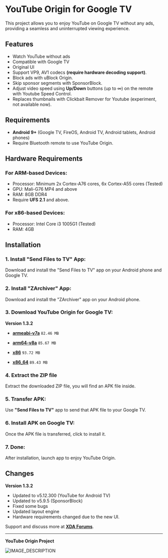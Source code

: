 # YouTube Origin for Google TV

This project allows you to enjoy YouTube on Google TV without any ads, providing a seamless and uninterrupted viewing experience.

## Features
- Watch YouTube without ads
- Compatible with Google TV
- Original UI
- Support VP9, AV1 codecs **(require hardware decoding support)**.
- Block ads with uBlock Origin.
- Skip sponsor segments with SponsorBlock.
- Adjust video speed using **Up/Down** buttons (up to ∞) on the remote with Youtube Speed Control.
- Replaces thumbnails with Clickbait Remover for Youtube (experiment, not available now).

## Requirements
- **Android 9+** (Google TV, FireOS, Android TV, Android tablets, Android phones)
- Require Bluetooth remote to use YouTube Origin.

## Hardware Requirements

### For ARM-based Devices:
- Processor: Minimum 2x Cortex-A76 cores, 6x Cortex-A55 cores (Tested)
- GPU: Mali-G76 MP4 and above
- RAM: 8GB DDR4
- Require **UFS 2.1** and above.

### For x86-based Devices:
- Processor: Intel Core i3 1005G1 (Tested)
- RAM: 4GB

## Installation

### 1. Install "Send Files to TV" App:
Download and install the "Send Files to TV" app on your Android phone and Google TV.

### 2. Install "ZArchiver" App:
Download and install the "ZArchiver" app on your Android phone.

### 3. Download YouTube Origin for Google TV:

**Version 1.3.2**

- **[armeabi-v7a](https://gitlab.com/energylove/originproject/-/blob/main/Releases/v1.3.2/youtube_origin_googletv_armeabi-v7a_release2.zip?ref_type=heads)** `82.46 MB`

- **[arm64-v8a](https://gitlab.com/energylove/originproject/-/blob/main/Releases/v1.3.2/youtube_origin_googletv_arm64-v8a_release2.zip?ref_type=heads)** `85.67 MB`

- **[x86](https://gitlab.com/energylove/originproject/-/blob/main/Releases/v1.3.2/youtube_origin_googletv_x86-32bit_release2.zip?ref_type=heads)** `93.72 MB`

- **[x86_64](https://gitlab.com/energylove/originproject/-/blob/main/Releases/v1.3.2/youtube_origin_googletv_x86-64bit__release2.zip?ref_type=heads)** `89.43 MB`


### 4. Extract the ZIP file
Extract the downloaded ZIP file, you will find an APK file inside.

### 5. Transfer APK:
Use **"Send Files to TV"** app to send that APK file to your Google TV.

### 6. Install APK on Google TV:
Once the APK file is transferred, click to install it.

### 7. Done:
After installation, launch app to enjoy YouTube Origin.


## Changes

**Version 1.3.2**

- Updated to v5.12.300 (YouTube for Android TV)
- Updated to v5.9.5 (SponsorBlock)
- Fixed some bugs
- Updated layout engine
- Hardware requirements changed due to the new UI.

Support and discuss more at **[XDA Forums](https://xdaforums.com/t/app-android-tv-youtube-origin-for-google-tv.4699190/)**.

---

**YouTube Origin Project**

![IMAGE_DESCRIPTION](https://image.jimcdn.com/app/cms/image/transf/none/path/s293f5a94d3403280/image/i4074178470a6059a/version/1677224408/image.png)
